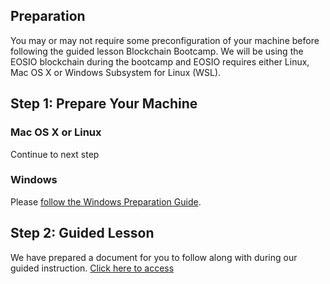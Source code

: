 ## Preparation

You may or may not require some preconfiguration of your machine before following the guided lesson Blockchain Bootcamp. We will be using the EOSIO blockchain during the bootcamp and EOSIO requires either Linux, Mac OS X or Windows Subsystem for Linux (WSL).

## Step 1: Prepare Your Machine

### Mac OS X or Linux

Continue to next step

### Windows

Please [follow the Windows Preparation Guide](windows.md). 

## Step 2: Guided Lesson

We have prepared a document for you to follow along with during our guided instruction. [Click here to access](instructions.md)
